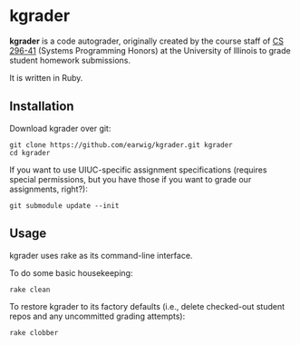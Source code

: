 kgrader
=======

__kgrader__ is a code autograder, originally created by the course staff of
[CS 296-41](https://cs.illinois.edu/courses/profile/CS296) (Systems Programming
Honors) at the University of Illinois to grade student homework submissions.

It is written in Ruby.

Installation
------------

Download kgrader over git:

    git clone https://github.com/earwig/kgrader.git kgrader
    cd kgrader

If you want to use UIUC-specific assignment specifications (requires special
permissions, but you have those if you want to grade our assignments, right?):

    git submodule update --init

Usage
-----

kgrader uses rake as its command-line interface.

To do some basic housekeeping:

    rake clean

To restore kgrader to its factory defaults (i.e., delete checked-out student
repos and any uncommitted grading attempts):

    rake clobber
